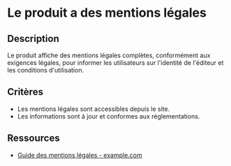 # Le produit a des mentions légales

## Description

Le produit affiche des mentions légales complètes, conformément aux exigences
légales, pour informer les utilisateurs sur l'identité de l'éditeur et les
conditions d'utilisation.

## Critères

- Les mentions légales sont accessibles depuis le site.
- Les informations sont à jour et conformes aux réglementations.

## Ressources

- [Guide des mentions légales - example.com](https://www.example.com/guide-mentions-legales)
